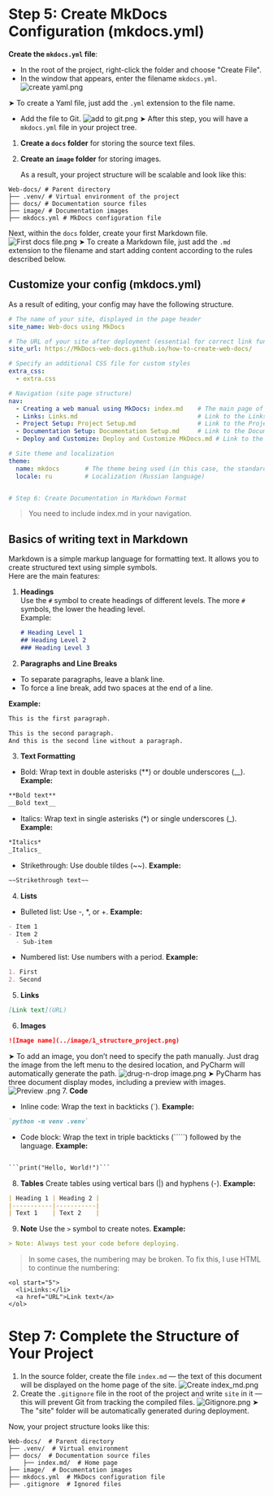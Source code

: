 # Step 5: Create MkDocs Configuration (mkdocs.yml)

**Create the `mkdocs.yml` file**:

   - In the root of the project, right-click the folder and choose "Create File".
   - In the window that appears, enter the filename `mkdocs.yml`.
![create yaml.png](image/Documentation%20Setup/Create%20MkDocs%20configuration%20%28mkdocs_yml%29/create%20yaml.png)
   
➤ To create a Yaml file, just add the `.yml` extension to the file name.

   - Add the file to Git.
![add to git.png](image/Documentation%20Setup/Create%20MkDocs%20configuration%20%28mkdocs_yml%29/add%20to%20git.png)
   ➤ After this step, you will have a `mkdocs.yml` file in your project tree.

1. **Create a `docs` folder** for storing the source text files.
2. **Create an `image` folder** for storing images.

   As a result, your project structure will be scalable and look like this:
```
Web-docs/ # Parent directory
├── .venv/ # Virtual environment of the project 
├── docs/ # Documentation source files 
├── image/ # Documentation images 
├── mkdocs.yml # MkDocs configuration file
```

Next, within the `docs` folder, create your first Markdown file.
![First docs file.png](image/Documentation%20Setup/Create%20documentation%20in%20Markdown%20format/First%20docs%20file.png)
➤ To create a Markdown file, just add the `.md` extension to the filename and start adding content according to the rules described below.

## Customize your config (mkdocs.yml)
As a result of editing, your config may have the following structure.

```yaml
# The name of your site, displayed in the page header
site_name: Web-docs using MkDocs

# The URL of your site after deployment (essential for correct link functionality)
site_url: https://MkDocs-web-docs.github.io/how-to-create-web-docs/

# Specify an additional CSS file for custom styles
extra_css:
  - extra.css

# Navigation (site page structure)
nav:
  - Creating a web manual using MkDocs: index.md    # The main page of the site
  - Links: Links.md                                 # Link to the Links page
  - Project Setup: Project Setup.md                 # Link to the Project Setup page
  - Documentation Setup: Documentation Setup.md     # Link to the Documentation Setup page
  - Deploy and Customize: Deploy and Customize MkDocs.md # Link to the Deploy and Customize page

# Site theme and localization
theme:
  name: mkdocs       # The theme being used (in this case, the standard MkDocs theme)
  locale: ru         # Localization (Russian language)


# Step 6: Create Documentation in Markdown Format
```
> You need to include index.md in your navigation.

## Basics of writing text in Markdown

Markdown is a simple markup language for formatting text. It allows you to create structured text using simple symbols.  
Here are the main features:

1. **Headings**  
   Use the `#` symbol to create headings of different levels. The more `#` symbols, the lower the heading level.  
   Example:
   ```markdown
   # Heading Level 1
   ## Heading Level 2
   ### Heading Level 3
2. **Paragraphs and Line Breaks**
* To separate paragraphs, leave a blank line.
* To force a line break, add two spaces at the end of a line.

**Example:**
```markdown 
This is the first paragraph.

This is the second paragraph.
And this is the second line without a paragraph.
```
3. **Text Formatting**
* Bold: Wrap text in double asterisks (**) or double underscores (__).
**Example:**
```markdown 
**Bold text**
__Bold text__
```
* Italics: Wrap text in single asterisks (*) or single underscores (_).
**Example:**
```markdown 
*Italics*
_Italics_
```
* Strikethrough: Use double tildes (~~).
**Example:**
```markdown 
~~Strikethrough text~~
```
4. **Lists**
* Bulleted list: Use -, *, or +.
**Example:**
```markdown 
- Item 1
- Item 2
  - Sub-item
  ```
* Numbered list: Use numbers with a period.
**Example:**
```markdown 
1. First
2. Second
```
5.	**Links**
```markdown 
[Link text](URL)
```
6.	**Images**
```markdown 
![Image name](../image/1_structure_project.png)
```
➤ To add an image, you don’t need to specify the path manually. Just drag the image from the left menu to the desired location, and PyCharm will automatically generate the path.
![drug-n-drop image.png](image/Documentation%20Setup/Create%20documentation%20in%20Markdown%20format/drug-n-drop%20image.png)
➤ PyCharm has three document display modes, including a preview with images.
![Preview .png](image/Documentation%20Setup/Create%20documentation%20in%20Markdown%20format/Preview%20.png)
7.	**Code**
* Inline code: Wrap the text in backticks (`).
**Example:**
```markdown 
`python -m venv .venv`
```
* Code block: Wrap the text in triple backticks (`````) followed by the language.
**Example:**
```markdown 

```print("Hello, World!")```

```
8.	**Tables**
Create tables using vertical bars (|) and hyphens (-).
**Example:**

```markdown 
| Heading 1 | Heading 2 |
|-----------|-----------|
| Text 1    | Text 2    |
```
9.	**Note**
Use the `>` symbol to create notes.
**Example:**
```markdown 
> Note: Always test your code before deploying.
```

> In some cases, the numbering may be broken. To fix this, I use HTML to continue the numbering:

```
<ol start="5">
  <li>Links:</li>
  <a href="URL">Link text</a>
</ol>
```

# Step 7: Complete the Structure of Your Project

1. In the source folder, create the file `index.md` — the text of this document will be displayed on the home page of the site.
![Create index_md.png](image/Documentation%20Setup/Complete%20the%20structure%20of%20your%20project/Create%20index_md.png)
2. Create the `.gitignore` file in the root of the project and write `site` in it — this will prevent Git from tracking the compiled files.
![Gitignore.png](image/Documentation%20Setup/Complete%20the%20structure%20of%20your%20project/Gitignore.png)
➤ The "site" folder will be automatically generated during deployment.

Now, your project structure looks like this:
```
Web-docs/  # Parent directory
├── .venv/  # Virtual environment
├── docs/  # Documentation source files
	├── index.md/  # Home page
├── image/  # Documentation images
├── mkdocs.yml  # MkDocs configuration file
├── .gitignore  # Ignored files
```








